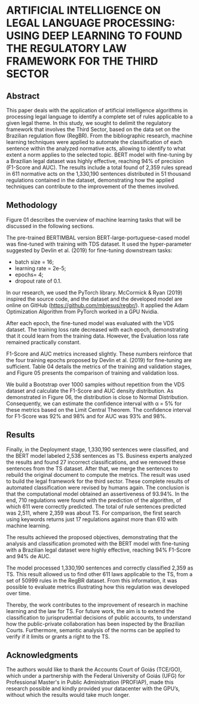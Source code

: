 
# ARTIFICIAL INTELLIGENCE ON LEGAL LANGUAGE PROCESSING: USING DEEP LEARNING TO FOUND THE REGULATORY LAW FRAMEWORK FOR THE THIRD SECTOR

## Abstract

This paper deals with the application of artificial intelligence algorithms in processing legal language to identify a complete set of rules applicable to a given legal theme. In this study, we sought to delimit the regulatory framework that involves the Third Sector, based on the data set on the Brazilian regulation flow (RegBR). From the bibliographic research, machine learning techniques were applied to automate the classification of each sentence within the analyzed normative acts, allowing to identify to what extent a norm applies to the selected topic. BERT model with fine-tuning by a Brazilian legal dataset was highly effective, reaching 94% of precision (F1-Score and AUC). The results include a total found of 2,359 rules spread in 611 normative acts on the 1,330,190 sentences distributed in 51 thousand regulations contained in the dataset, demonstrating how the applied techniques can contribute to the improvement of the themes involved.


## Methodology

Figure 01 describes the overview of machine learning tasks that will be discussed in the following sections.

The pre-trained BERTIMBAL version BERT-large-portuguese-cased model was fine-tuned with training with TDS dataset. It used the hyper-parameter suggested by Devlin et al. (2019) for fine-tuning downstream tasks:
* batch size  = 16;
* learning rate = 2e-5;
* epochs= 4;
* dropout rate of 0.1.


In our research, we used the PyTorch library. McCormick & Ryan (2019) inspired the source code, and the dataset and the developed model are online on GitHub (https://github.com/mbjesus/regbr/). It applied the Adam Optimization Algorithm from PyTorch worked in a GPU Nvidia. 

After each epoch, the fine-tuned model was evaluated with the VDS dataset. The training loss rate decreased with each epoch, demonstrating that it could learn from the training data. However, the Evaluation loss rate remained practically constant.

F1-Score and AUC metrics increased slightly.  These numbers reinforce that the four training epochs proposed by Devlin et al. (2019) for fine-tuning are sufficient. Table 04 details the metrics of the training and validation stages, and Figure 05 presents the comparison of training and validation loss. 


We build a Bootstrap over 1000 samples without repetition from the VDS dataset and calculate the F1-Score and AUC density distribution. As demonstrated in Figure 06, the distribution is close to Normal Distribution. Consequently, we can estimate the confidence interval with α = 5% for these metrics based on the Limit Central Theorem. The confidence interval for F1-Score was 92% and 98% and for AUC was 93% and 98%.

## Results

Finally, in the Deployment stage, 1,330,190 sentences were classified, and the BERT model labeled 2,538 sentences as TS. Business experts analyzed the results and found 27 incorrect classifications, and we removed these sentences from the TS dataset. After that, we merge the sentences to rebuild the original document to compute the metrics. The result was used to build the legal framework for the third sector.
These complete results of automated classification were revised by humans again. The conclusion is that the computational model obtained an assertiveness of 93.94%. In the end, 710 regulations were found with the prediction of the algorithm, of which 611 were correctly predicted. The total of rule sentences predicted was 2,511, where 2,359 was about TS. For comparison, the first search using keywords returns just 17 regulations against more than 610 with machine learning.


The results achieved the proposed objectives, demonstrating that the analysis and classification promoted with the BERT model with fine-tuning with a Brazilian legal dataset were highly effective, reaching 94% F1-Score and 94% de AUC. 

The model processed 1,330,190 sentences and correctly classified 2,359 as TS. This result allowed us to find other 611 laws applicable to the TS, from a set of 50999 rules in the RegBR dataset. From this information, it was possible to evaluate metrics illustrating how this regulation was developed over time.

Thereby, the work contributes to the improvement of research in machine learning and the law for TS. For future work, the aim is to extend the classification to jurisprudential decisions of public accounts, to understand how the public-private collaboration has been inspected by the Brazilian Courts. Furthermore, semantic analysis of the norms can be applied to verify if it limits or grants a right to the TS.


## Acknowledgments

The authors would like to thank the Accounts Court of Goiás (TCE/GO), which under a partnership with the Federal University of Goiás (UFG) for Professional Master's in Public Administration (PROFIAP), made this research possible and kindly provided your datacenter with the GPU’s, without which the results would take much longer. 
